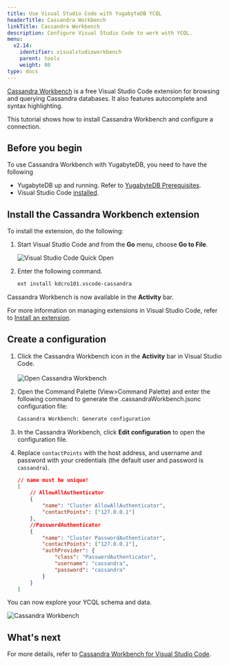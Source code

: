 ```yaml
---
title: Use Visual Studio Code with YugabyteDB YCQL
headerTitle: Cassandra Workbench
linkTitle: Cassandra Workbench
description: Configure Visual Studio Code to work with YCQL.
menu:
  v2.14:
    identifier: visualstudioworkbench
    parent: tools
    weight: 80
type: docs
---
```


[Cassandra Workbench](https://marketplace.visualstudio.com/items?itemName=kdcro101.vscode-cassandra) is a free Visual Studio Code extension for browsing and querying Cassandra databases. It also features autocomplete and syntax highlighting.

This tutorial shows how to install Cassandra Workbench and configure a connection.

## Before you begin

To use Cassandra Workbench with YugabyteDB, you need to have the following

- YugabyteDB up and running. Refer to [YugabyteDB Prerequisites](../#yugabytedb-prerequisites).
- Visual Studio Code [installed](https://code.visualstudio.com).

## Install the Cassandra Workbench extension

To install the extension, do the following:

1. Start Visual Studio Code and from the **Go** menu, choose **Go to File**.

    ![Visual Studio Code Quick Open](/images/develop/tools/vscodeworkbench/vscode_control_p.png)

1. Enter the following command.

    ```sh
    ext install kdcro101.vscode-cassandra
    ```

Cassandra Workbench is now available in the **Activity** bar.

For more information on managing extensions in Visual Studio Code, refer to [Install an extension](https://code.visualstudio.com/docs/editor/extension-marketplace#_install-an-extension).

## Create a configuration

1. Click the Cassandra Workbench icon in the **Activity** bar in Visual Studio Code.\
\
    ![Open Cassandra Workbench](/images/develop/tools/vscodeworkbench/cloudicon.png)

1. Open the Command Palette (View>Command Palette) and enter the following command to generate the .cassandraWorkbench.jsonc configuration file:

    ```sh
    Cassandra Workbench: Generate configuration
    ```

1. In the Cassandra Workbench, click **Edit configuration** to open the configuration file.

1. Replace `contactPoints` with the host address, and username and password with your credentials (the default user and password is `cassandra`).

    ```json
    // name must be unique!
    [
        // AllowAllAuthenticator
        {
            "name": "Cluster AllowAllAuthenticator",
            "contactPoints": ["127.0.0.1"]
        },
        //PasswordAuthenticator
        {
            "name": "Cluster PasswordAuthenticator",
            "contactPoints": ["127.0.0.1"],
            "authProvider": {
                "class": "PasswordAuthenticator",
                "username": "cassandra",
                "password": "cassandra"
            }
        }
    ]
    ```

You can now explore your YCQL schema and data.

![Cassandra Workbench](/images/develop/tools/vscodeworkbench/editor-ui.png)

## What's next

For more details, refer to [Cassandra Workbench for Visual Studio Code](https://marketplace.visualstudio.com/items?itemName=kdcro101.vscode-cassandra).
